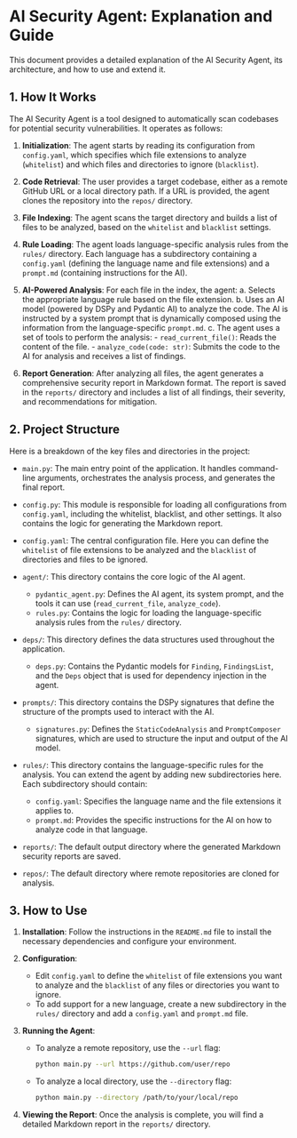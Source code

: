 # AI Security Agent: Explanation and Guide

This document provides a detailed explanation of the AI Security Agent, its architecture, and how to use and extend it.

## 1. How It Works

The AI Security Agent is a tool designed to automatically scan codebases for potential security vulnerabilities. It operates as follows:

1.  **Initialization**: The agent starts by reading its configuration from `config.yaml`, which specifies which file extensions to analyze (`whitelist`) and which files and directories to ignore (`blacklist`).

2.  **Code Retrieval**: The user provides a target codebase, either as a remote GitHub URL or a local directory path. If a URL is provided, the agent clones the repository into the `repos/` directory.

3.  **File Indexing**: The agent scans the target directory and builds a list of files to be analyzed, based on the `whitelist` and `blacklist` settings.

4.  **Rule Loading**: The agent loads language-specific analysis rules from the `rules/` directory. Each language has a subdirectory containing a `config.yaml` (defining the language name and file extensions) and a `prompt.md` (containing instructions for the AI).

5.  **AI-Powered Analysis**: For each file in the index, the agent:
    a.  Selects the appropriate language rule based on the file extension.
    b.  Uses an AI model (powered by DSPy and Pydantic AI) to analyze the code. The AI is instructed by a system prompt that is dynamically composed using the information from the language-specific `prompt.md`.
    c.  The agent uses a set of tools to perform the analysis:
        -   `read_current_file()`: Reads the content of the file.
        -   `analyze_code(code: str)`: Submits the code to the AI for analysis and receives a list of findings.

6.  **Report Generation**: After analyzing all files, the agent generates a comprehensive security report in Markdown format. The report is saved in the `reports/` directory and includes a list of all findings, their severity, and recommendations for mitigation.

## 2. Project Structure

Here is a breakdown of the key files and directories in the project:

-   `main.py`: The main entry point of the application. It handles command-line arguments, orchestrates the analysis process, and generates the final report.

-   `config.py`: This module is responsible for loading all configurations from `config.yaml`, including the whitelist, blacklist, and other settings. It also contains the logic for generating the Markdown report.

-   `config.yaml`: The central configuration file. Here you can define the `whitelist` of file extensions to be analyzed and the `blacklist` of directories and files to be ignored.

-   `agent/`: This directory contains the core logic of the AI agent.
    -   `pydantic_agent.py`: Defines the AI agent, its system prompt, and the tools it can use (`read_current_file`, `analyze_code`).
    -   `rules.py`: Contains the logic for loading the language-specific analysis rules from the `rules/` directory.

-   `deps/`: This directory defines the data structures used throughout the application.
    -   `deps.py`: Contains the Pydantic models for `Finding`, `FindingsList`, and the `Deps` object that is used for dependency injection in the agent.

-   `prompts/`: This directory contains the DSPy signatures that define the structure of the prompts used to interact with the AI.
    -   `signatures.py`: Defines the `StaticCodeAnalysis` and `PromptComposer` signatures, which are used to structure the input and output of the AI model.

-   `rules/`: This directory contains the language-specific rules for the analysis. You can extend the agent by adding new subdirectories here. Each subdirectory should contain:
    -   `config.yaml`: Specifies the language name and the file extensions it applies to.
    -   `prompt.md`: Provides the specific instructions for the AI on how to analyze code in that language.

-   `reports/`: The default output directory where the generated Markdown security reports are saved.

-   `repos/`: The default directory where remote repositories are cloned for analysis.

## 3. How to Use

1.  **Installation**: Follow the instructions in the `README.md` file to install the necessary dependencies and configure your environment.

2.  **Configuration**:
    -   Edit `config.yaml` to define the `whitelist` of file extensions you want to analyze and the `blacklist` of any files or directories you want to ignore.
    -   To add support for a new language, create a new subdirectory in the `rules/` directory and add a `config.yaml` and `prompt.md` file.

3.  **Running the Agent**:
    -   To analyze a remote repository, use the `--url` flag:
        ```bash
        python main.py --url https://github.com/user/repo
        ```
    -   To analyze a local directory, use the `--directory` flag:
        ```bash
        python main.py --directory /path/to/your/local/repo
        ```

4.  **Viewing the Report**: Once the analysis is complete, you will find a detailed Markdown report in the `reports/` directory.
